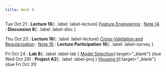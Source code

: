 ```yaml
---
title: Week 9
---
```


Tue Oct 21
: **Lecture 16**{: .label .label-lecture} [Feature Engineering]()
    : [Note 14](https://ds100.org/course-notes/feature_engineering/feature_engineering.html)
: **Discussion 8**{: .label .label-disc }

Thu Oct 23
: **Lecture 16**{: .label .label-lecture} [Cross-Validation and Regularization](lecture/lec16)
    : [Note 16](https://ds100.org/course-notes/cv_regularization/cv_reg.html)
: **Lecture Participation 16**{: .label .label-survey } 
 
Fri Oct 24
: **Lab 8**{: .label .label-lab }  [Model Selection](https://data100.datahub.berkeley.edu/){:target="_blank"} (due Wed Oct 29)
: **Project A2**{: .label .label-proj } [Housing II](https://data100.datahub.berkeley.edu/){:target="_blank"} (due Fri Oct 31)